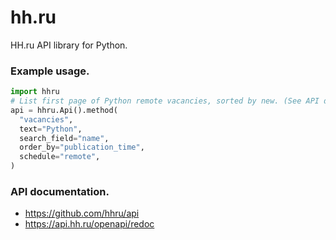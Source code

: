 # hh.ru
HH.ru API library for Python.


### Example usage.

```python
import hhru
# List first page of Python remote vacancies, sorted by new. (See API docs)
api = hhru.Api().method(
  "vacancies",
  text="Python",
  search_field="name",
  order_by="publication_time", 
  schedule="remote",
)

```

### API documentation.
- https://github.com/hhru/api
- https://api.hh.ru/openapi/redoc
